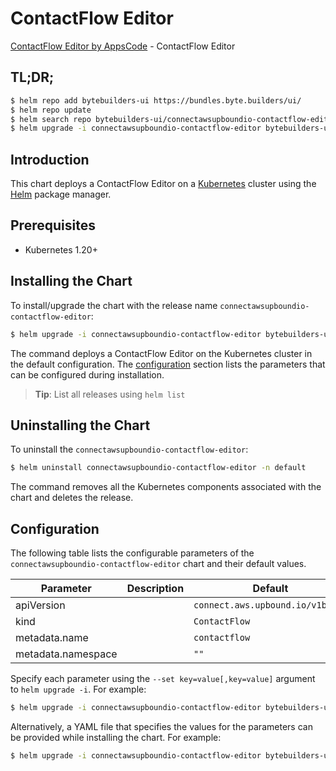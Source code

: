 # ContactFlow Editor

[ContactFlow Editor by AppsCode](https://byte.builders) - ContactFlow Editor

## TL;DR;

```bash
$ helm repo add bytebuilders-ui https://bundles.byte.builders/ui/
$ helm repo update
$ helm search repo bytebuilders-ui/connectawsupboundio-contactflow-editor --version=v0.4.18
$ helm upgrade -i connectawsupboundio-contactflow-editor bytebuilders-ui/connectawsupboundio-contactflow-editor -n default --create-namespace --version=v0.4.18
```

## Introduction

This chart deploys a ContactFlow Editor on a [Kubernetes](http://kubernetes.io) cluster using the [Helm](https://helm.sh) package manager.

## Prerequisites

- Kubernetes 1.20+

## Installing the Chart

To install/upgrade the chart with the release name `connectawsupboundio-contactflow-editor`:

```bash
$ helm upgrade -i connectawsupboundio-contactflow-editor bytebuilders-ui/connectawsupboundio-contactflow-editor -n default --create-namespace --version=v0.4.18
```

The command deploys a ContactFlow Editor on the Kubernetes cluster in the default configuration. The [configuration](#configuration) section lists the parameters that can be configured during installation.

> **Tip**: List all releases using `helm list`

## Uninstalling the Chart

To uninstall the `connectawsupboundio-contactflow-editor`:

```bash
$ helm uninstall connectawsupboundio-contactflow-editor -n default
```

The command removes all the Kubernetes components associated with the chart and deletes the release.

## Configuration

The following table lists the configurable parameters of the `connectawsupboundio-contactflow-editor` chart and their default values.

|     Parameter      | Description |                   Default                   |
|--------------------|-------------|---------------------------------------------|
| apiVersion         |             | <code>connect.aws.upbound.io/v1beta1</code> |
| kind               |             | <code>ContactFlow</code>                    |
| metadata.name      |             | <code>contactflow</code>                    |
| metadata.namespace |             | <code>""</code>                             |


Specify each parameter using the `--set key=value[,key=value]` argument to `helm upgrade -i`. For example:

```bash
$ helm upgrade -i connectawsupboundio-contactflow-editor bytebuilders-ui/connectawsupboundio-contactflow-editor -n default --create-namespace --version=v0.4.18 --set apiVersion=connect.aws.upbound.io/v1beta1
```

Alternatively, a YAML file that specifies the values for the parameters can be provided while
installing the chart. For example:

```bash
$ helm upgrade -i connectawsupboundio-contactflow-editor bytebuilders-ui/connectawsupboundio-contactflow-editor -n default --create-namespace --version=v0.4.18 --values values.yaml
```
